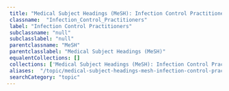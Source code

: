 ```yaml
--- 
 title: "Medical Subject Headings (MeSH): Infection Control Practitioners" 
 classname:  "Infection_Control_Practitioners" 
 label: "Infection Control Practitioners" 
 subclassname: "null" 
 subclasslabel: "null" 
 parentclassname: "MeSH" 
 parentclasslabel: "Medical Subject Headings (MeSH)" 
 equalentCollections: [] 
 collections: ['Medical Subject Headings (MeSH): Infection Control Practitioners']
 aliases:  "/topic/medical-subject-headings-mesh-infection-control-practitioners"  
 searchCategory: "topic" 
---
```

